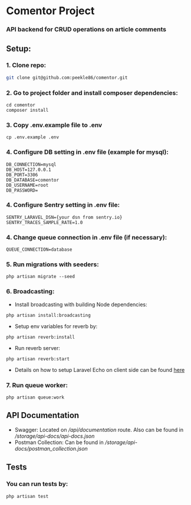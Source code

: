 # Comentor Project

### API backend for CRUD operations on article comments

## Setup:

### 1. Clone repo:
```sh
git clone git@github.com:peekle86/comentor.git
```
### 2. Go to project folder and install composer dependencies:
```shell
cd comentor
composer install
```
### 3. Copy .env.example file to .env
```shell
cp .env.example .env
```
### 4. Configure DB setting in .env file (example for mysql):
```
DB_CONNECTION=mysql
DB_HOST=127.0.0.1
DB_PORT=3306
DB_DATABASE=comentor
DB_USERNAME=root
DB_PASSWORD=
```
### 4. Configure Sentry setting in .env file:
```
SENTRY_LARAVEL_DSN={your dsn from sentry.io}
SENTRY_TRACES_SAMPLE_RATE=1.0
```
### 4. Change queue connection in .env file (if necessary):
```
QUEUE_CONNECTION=database
```
### 5. Run migrations with seeders:
```shell
php artisan migrate --seed
```
### 6. Broadcasting:
- Install broadcasting with building Node dependencies:
```shell
php artisan install:broadcasting
```
- Setup env variables for reverb by:
```shell
php artisan reverb:install
```
- Run reverb server:
```shell
php artisan reverb:start
```
- Details on how to setup Laravel Echo on client side can be found [here](https://laravel.com/docs/12.x/broadcasting#client-reverb)
### 7. Run queue worker:
```shell
php artisan queue:work
```

## API Documentation
- Swagger: Located on */api/documentation* route. Also can be found in */storage/api-docs/api-docs.json*
- Postman Collection: Can be found in */storage/api-docs/postman_collection.json*

## Tests
### You can run tests by:
```shell
php artisan test
```
